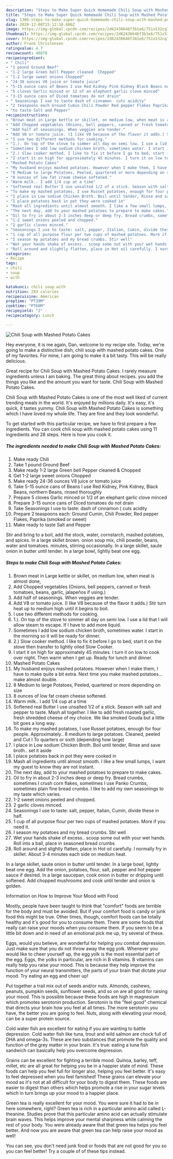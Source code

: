 ```yaml
---
description: "Steps to Make Super Quick Homemade Chili Soup with Mashed Potato Cakes"
title: "Steps to Make Super Quick Homemade Chili Soup with Mashed Potato Cakes"
slug: 1306-steps-to-make-super-quick-homemade-chili-soup-with-mashed-potato-cakes
date: 2020-12-08T15:12:10.606Z
image: https://img-global.cpcdn.com/recipes/2d62436646f3b1e6/751x532cq70/chili-soup-with-mashed-potato-cakes-recipe-main-photo.jpg
thumbnail: https://img-global.cpcdn.com/recipes/2d62436646f3b1e6/751x532cq70/chili-soup-with-mashed-potato-cakes-recipe-main-photo.jpg
cover: https://img-global.cpcdn.com/recipes/2d62436646f3b1e6/751x532cq70/chili-soup-with-mashed-potato-cakes-recipe-main-photo.jpg
author: Frank Christensen
ratingvalue: 4.7
reviewcount: 40878
recipeingredient:
- " Chili"
- "1 pound Ground Beef"
- "1-2 large Green bell Pepper cleaned  Chopped"
- "1-2 large sweet onions Chopped"
- "24-36 ounces V8 juice or tomato juice"
- "5-15 ounce cans of Beans I use Red Kidney Pink Kidney Black Beans northern Beans rinsed thoroughly"
- "5 cloves Garlic minced or 12 of an elephant garlic clove minced"
- "3-15 ounce cans of Diced tomatoes do not drain"
- " Seasonings I use to taste dash of cinnamon  cuts acidity"
- "2 teaspoons each Ground Cumin Chili Powder Red pepper Flakes Paprika smoked or sweet"
- "to taste Salt and Pepper"
recipeinstructions:
- "Brown meat in Large kettle or skillet, on medium low, when meat is almost done,"
- "Add Chopped vegetables (Onions, bell peppers, canned or fresh tomatoes, beans, garlic, jalapeños if using.)"
- "Add half of seasonings. When veggies are tender."
- "Add V8 or tomato juice. (I like V8 because of the flavor it adds.) Stir turn heat up to medium high until it begins to boil."
- "I use two different methods for cooking."
- "1.). On top of the stove to simmer all day on semi low. I use a lid that I will allow steam to escape. If I have to add more liquid."
- "Sometimes I add low sodium chicken broth, sometimes water. I start in the morning so it will be ready for dinner."
- "2.) Slow cooker method. I like to fix it before I go to bed, start it on the stove then transfer to lightly oiled Slow Cooker."
- "I start it on high for approximately 45 minutes. I turn it on low to cook over night. Then warm when I get up. Ready for lunch and dinner."
- "Mashed Potato Cakes"
- "My husband enjoys mashed potatoes. However when I make them, I have to make quite a bit extra. Next time you make mashed potatoes... make almost double."
- "8 Medium to large Potatoes, Peeled, quartered or more depending on size"
- "8 ounces of low fat cream cheese softened."
- "Warm milk.. I add 1/4 cup at a time"
- "Softened real Butter I use unsalted 1/2 of a stick. Season with salt and pepper to taste. Mash all together. I like to add fresh roasted garlic, fresh shredded cheese of my choice. We like smoked Gouda but a little bit goes a long way."
- "To make my mashed potatoes, I use Russet potatoes, enough for four people. Approximately.. 8 medium to large potatoes. Cleaned, peeled and Cut I To quarters or sixth (depending how large)"
- "I place in Low sodium Chicken Broth. Boil until tender, Rinse and save broth.. set it aside"
- "I place potatoes back in pot they were cooked in"
- "Mash all ingredients until almost smooth. I like a few small lumps, I want my guest to know they are not instant."
- "The next day, add to your mashed potatoes to prepare to make cakes."
- "Oil to fry in about 2-3 inches deep or deep fry. Bread crumbs, sometimes I crush corn flakes, sometimes I use Panko Crumbs, sometimes plain fine bread crumbs. I like to add my own seasonings to my taste which varies."
- "1-2 sweet onions peeled and chopped."
- "2 garlic cloves minced."
- "Seasonings I use to taste: salt, pepper, Italian, Cumin, divide these in half."
- "1 cup of all purpose flour per two cups of mashed potatoes. More if you need it."
- "I season my potatoes and my bread crumbs. Stir well"
- "Wet your hands shake of excess.. scoop some out with your wet hands. Roll into a ball, place in seasoned bread crumbs"
- "Roll around and slightly flatten, place in Hot oil carefully. I normally fry in skillet. About 3-4 minutes each side on medium heat."
categories:
- Recipe
tags:
- chili
- soup
- with

katakunci: chili soup with 
nutrition: 293 calories
recipecuisine: American
preptime: "PT39M"
cooktime: "PT60M"
recipeyield: "2"
recipecategory: Lunch

---
```



![Chili Soup with Mashed Potato Cakes](https://img-global.cpcdn.com/recipes/2d62436646f3b1e6/751x532cq70/chili-soup-with-mashed-potato-cakes-recipe-main-photo.jpg)

Hey everyone, it is me again, Dan, welcome to my recipe site. Today, we're going to make a distinctive dish, chili soup with mashed potato cakes. One of my favorites. For mine, I am going to make it a bit tasty. This will be really delicious.

Great recipe for Chili Soup with Mashed Potato Cakes. I rarely measure ingredients unless I am baking. The great thing about recipes. you add the things you like and the amount you want for taste. Chili Soup with Mashed Potato Cakes.

Chili Soup with Mashed Potato Cakes is one of the most well liked of current trending meals in the world. It's enjoyed by millions daily. It's easy, it's quick, it tastes yummy. Chili Soup with Mashed Potato Cakes is something which I have loved my whole life. They are fine and they look wonderful.


To get started with this particular recipe, we have to first prepare a few ingredients. You can cook chili soup with mashed potato cakes using 11 ingredients and 28 steps. Here is how you cook it.

<!--inarticleads1-->

##### The ingredients needed to make Chili Soup with Mashed Potato Cakes:

1. Make ready  Chili
1. Take 1 pound Ground Beef
1. Make ready 1-2 large Green bell Pepper cleaned &amp; Chopped
1. Get 1-2 large sweet onions Chopped
1. Make ready 24-36 ounces V8 juice or tomato juice
1. Take 5-15 ounce cans of Beans I use Red Kidney, Pink Kidney, Black Beans, northern Beans, rinsed thoroughly
1. Prepare 5 cloves Garlic minced or 1/2 of an elephant garlic clove minced
1. Prepare 3-15 ounce cans of Diced tomatoes do not drain
1. Take  Seasonings I use to taste: dash of cinnamon ( cuts acidity
1. Prepare 2 teaspoons each: Ground Cumin, Chili Powder, Red pepper Flakes, Paprika (smoked or sweet)
1. Make ready to taste Salt and Pepper


Stir and bring to a boil, add the stock, water, cornstarch, mashed potatoes, and spices. In a large skillet brown. onion soup mix, chili powder, beans, water and tomatoes. minutes, stirring occasionally. In a large skillet, saute onion in butter until tender. In a large bowl, lightly beat one egg. 

<!--inarticleads2-->

##### Steps to make Chili Soup with Mashed Potato Cakes:

1. Brown meat in Large kettle or skillet, on medium low, when meat is almost done,
1. Add Chopped vegetables (Onions, bell peppers, canned or fresh tomatoes, beans, garlic, jalapeños if using.)
1. Add half of seasonings. When veggies are tender.
1. Add V8 or tomato juice. (I like V8 because of the flavor it adds.) Stir turn heat up to medium high until it begins to boil.
1. I use two different methods for cooking.
1. 1.). On top of the stove to simmer all day on semi low. I use a lid that I will allow steam to escape. If I have to add more liquid.
1. Sometimes I add low sodium chicken broth, sometimes water. I start in the morning so it will be ready for dinner.
1. 2.) Slow cooker method. I like to fix it before I go to bed, start it on the stove then transfer to lightly oiled Slow Cooker.
1. I start it on high for approximately 45 minutes. I turn it on low to cook over night. Then warm when I get up. Ready for lunch and dinner.
1. Mashed Potato Cakes
1. My husband enjoys mashed potatoes. However when I make them, I have to make quite a bit extra. Next time you make mashed potatoes... make almost double.
1. 8 Medium to large Potatoes, Peeled, quartered or more depending on size
1. 8 ounces of low fat cream cheese softened.
1. Warm milk.. I add 1/4 cup at a time
1. Softened real Butter I use unsalted 1/2 of a stick. Season with salt and pepper to taste. Mash all together. I like to add fresh roasted garlic, fresh shredded cheese of my choice. We like smoked Gouda but a little bit goes a long way.
1. To make my mashed potatoes, I use Russet potatoes, enough for four people. Approximately.. 8 medium to large potatoes. Cleaned, peeled and Cut I To quarters or sixth (depending how large)
1. I place in Low sodium Chicken Broth. Boil until tender, Rinse and save broth.. set it aside
1. I place potatoes back in pot they were cooked in
1. Mash all ingredients until almost smooth. I like a few small lumps, I want my guest to know they are not instant.
1. The next day, add to your mashed potatoes to prepare to make cakes.
1. Oil to fry in about 2-3 inches deep or deep fry. Bread crumbs, sometimes I crush corn flakes, sometimes I use Panko Crumbs, sometimes plain fine bread crumbs. I like to add my own seasonings to my taste which varies.
1. 1-2 sweet onions peeled and chopped.
1. 2 garlic cloves minced.
1. Seasonings I use to taste: salt, pepper, Italian, Cumin, divide these in half.
1. 1 cup of all purpose flour per two cups of mashed potatoes. More if you need it.
1. I season my potatoes and my bread crumbs. Stir well
1. Wet your hands shake of excess.. scoop some out with your wet hands. Roll into a ball, place in seasoned bread crumbs
1. Roll around and slightly flatten, place in Hot oil carefully. I normally fry in skillet. About 3-4 minutes each side on medium heat.


In a large skillet, saute onion in butter until tender. In a large bowl, lightly beat one egg. Add the onion, potatoes, flour, salt, pepper and hot pepper sauce if desired. In a large saucepan, cook onion in butter or dripping until softened. Add chopped mushrooms and cook until tender and onion is golden. 

Information on How to Improve Your Mood with Food


Mostly, people have been taught to think that "comfort" foods are terrible for the body and must be avoided. But if your comfort food is candy or junk food this might be true. Other times, though, comfort foods can be totally healthy and it's good for you to consume them. There are some foods that really can raise your moods when you consume them. If you seem to be a little bit down and in need of an emotional pick me up, try several of these.

Eggs, would you believe, are wonderful for helping you combat depression. Just make sure that you do not throw away the egg yolk. Whenever you would like to cheer yourself up, the egg yolk is the most essential part of the egg. Eggs, the yolks in particular, are rich in B vitamins. B vitamins can really help you raise your mood. This is because they help improve the function of your neural transmitters, the parts of your brain that dictate your mood. Try eating an egg and cheer up!

Put together a trail mix out of seeds and/or nuts. Almonds, cashews, peanuts, pumpkin seeds, sunflower seeds, and so on are all good for raising your mood. This is possible because these foods are high in magnesium which promotes serotonin production. Serotonin is the "feel good" chemical that directs your brain how you feel at all times. The more serotonin you have, the better you are going to feel. Nuts, along with elevating your mood, can be a super protein source.

Cold water fish are excellent for eating if you are wanting to battle depression. Cold water fish like tuna, trout and wild salmon are chock full of DHA and omega-3s. These are two substances that promote the quality and function of the grey matter in your brain. It's true: eating a tuna fish sandwich can basically help you overcome depression. 

Grains can be excellent for fighting a terrible mood. Quinoa, barley, teff, millet, etc are all great for helping you be in a happier state of mind. These foods can help you feel full for longer also, helping you feel better. It's easy to feel depressed when you feel famished! These grains can elevate your mood as it's not at all difficult for your body to digest them. These foods are easier to digest than others which helps promote a rise in your sugar levels which in turn brings up your mood to a happier place.

Green tea is really excellent for your mood. You were sure it had to be in here somewhere, right? Green tea is rich in a particular amino acid called L-theanine. Studies prove that this particular amino acid can actually stimulate brain waves. This helps improve your mental sharpness while calming the rest of your body. You were already aware that that green tea helps you feel better. And now you are aware that green tea can help raise your mood as well!

You can see, you don't need junk food or foods that are not good for you so you can feel better! Try  a  couple of  of  these  tips  instead.

